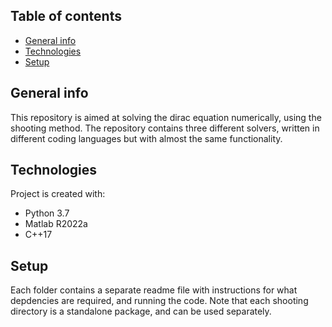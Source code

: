 ## Table of contents
* [General info](#general-info)
* [Technologies](#technologies)
* [Setup](#setup)

## General info
This repository is aimed at solving the dirac equation numerically, using the shooting method. The repository contains three different solvers, written in different coding languages but with almost the same functionality. 
	
## Technologies
Project is created with:
* Python 3.7
* Matlab R2022a
* C++17
	
## Setup
Each folder contains a separate readme file with instructions for what depdencies are required, and running the code. Note that each shooting directory is a standalone package, and can be used separately. 
